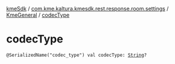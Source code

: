 [kmeSdk](../../index.md) / [com.kme.kaltura.kmesdk.rest.response.room.settings](../index.md) / [KmeGeneral](index.md) / [codecType](./codec-type.md)

# codecType

`@SerializedName("codec_type") val codecType: `[`String`](https://kotlinlang.org/api/latest/jvm/stdlib/kotlin/-string/index.html)`?`
